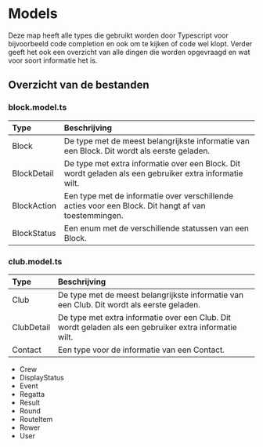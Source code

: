 # Models

Deze map heeft alle types die gebruikt worden door Typescript voor bijvoorbeeld code completion en ook om te kijken of code wel klopt. Verder geeft het ook een overzicht van alle dingen die worden opgevraagd en wat voor soort informatie het is.

## Overzicht van de bestanden

### block.model.ts

| Type        | Beschrijving                                                                                            |
| :---------- | :------------------------------------------------------------------------------------------------------ |
| Block       | De type met de meest belangrijkste informatie van een Block. Dit wordt als eerste geladen.              |
| BlockDetail | De type met extra informatie over een Block. Dit wordt geladen als een gebruiker extra informatie wilt. |
| BlockAction | Een type met de informatie over verschillende acties voor een Block. Dit hangt af van toestemmingen.    |
| BlockStatus | Een enum met de verschillende statussen van een Block.                                                  |

### club.model.ts

| Type       | Beschrijving                                                                                           |
| :--------- | :----------------------------------------------------------------------------------------------------- |
| Club       | De type met de meest belangrijkste informatie van een Club. Dit wordt als eerste geladen.              |
| ClubDetail | De type met extra informatie over een Club. Dit wordt geladen als een gebruiker extra informatie wilt. |
| Contact    | Een type voor de informatie van een Contact.                                                           |

-   Crew
-   DisplayStatus
-   Event
-   Regatta
-   Result
-   Round
-   RouteItem
-   Rower
-   User

